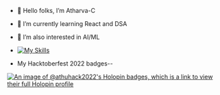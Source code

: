 - 👋 Hello folks, I’m Atharva-C

- 🌱 I’m currently learning React and DSA

- 👀 I’m also interested in AI/ML

- [![My Skills](https://skillicons.dev/icons?i=aws,gcp,azure,react,vue,flutter&perline=3)](https://skillicons.dev)

- My Hacktoberfest 2022 badges--

[![An image of @athuhack2022's Holopin badges, which is a link to view their full Holopin profile](https://holopin.me/athuhack2022)](https://holopin.io/@athuhack2022)

<!---
Atharva-C/Atharva-C is a ✨ special ✨ repository because its `README.md` (this file) appears on your GitHub profile.
You can click the Preview link to take a look at your changes.
--->
